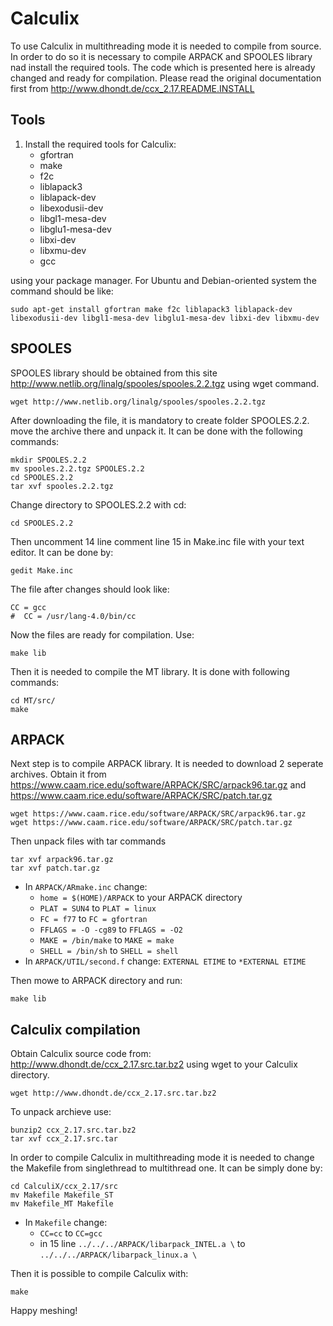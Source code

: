 # Calculix
To use Calculix in multithreading mode it is needed to compile from source. In order to do so it is necessary to compile ARPACK and SPOOLES library nad install the required tools. The code which is presented here is already changed and ready for compilation. Please read the original documentation first from http://www.dhondt.de/ccx_2.17.README.INSTALL

## Tools
1. Install the required tools for Calculix:
    -   gfortran
    -   make
    -   f2c
    -   liblapack3
    -   liblapack-dev
    -   libexodusii-dev
    -   libgl1-mesa-dev
    -   libglu1-mesa-dev
    -   libxi-dev
    -   libxmu-dev
    -   gcc

using your package manager. For Ubuntu and Debian-oriented system the command should be like:


``` example
sudo apt-get install gfortran make f2c liblapack3 liblapack-dev libexodusii-dev libgl1-mesa-dev libglu1-mesa-dev libxi-dev libxmu-dev
```


## SPOOLES

SPOOLES library should be obtained from this site http://www.netlib.org/linalg/spooles/spooles.2.2.tgz using wget command.

```example
wget http://www.netlib.org/linalg/spooles/spooles.2.2.tgz
```

After downloading the file, it is mandatory to create folder SPOOLES.2.2. move the archive there and unpack it. It can be done with the following commands:

```example
mkdir SPOOLES.2.2
mv spooles.2.2.tgz SPOOLES.2.2
cd SPOOLES.2.2
tar xvf spooles.2.2.tgz
```
Change directory to SPOOLES.2.2 with cd:

```example
cd SPOOLES.2.2
```

Then  uncomment 14 line comment line 15 in Make.inc file with your text editor. It can be done by:

```example
gedit Make.inc
```
The file after changes should look like:

```example
CC = gcc
#  CC = /usr/lang-4.0/bin/cc
```
Now the files are ready for compilation. Use:

```example
make lib  
```
Then it is needed to compile the MT library. It is done with following commands:

```example
cd MT/src/
make   
```
## ARPACK

Next step is to compile ARPACK library. It is needed to download 2 seperate archives. Obtain it from https://www.caam.rice.edu/software/ARPACK/SRC/arpack96.tar.gz and https://www.caam.rice.edu/software/ARPACK/SRC/patch.tar.gz


```example
wget https://www.caam.rice.edu/software/ARPACK/SRC/arpack96.tar.gz
wget https://www.caam.rice.edu/software/ARPACK/SRC/patch.tar.gz
```

Then unpack files with tar commands

```example
tar xvf arpack96.tar.gz
tar xvf patch.tar.gz
```

- In `ARPACK/ARmake.inc` change:
    -   `home = $(HOME)/ARPACK` to your ARPACK directory
    -   `PLAT = SUN4` to `PLAT = linux`
    -   `FC = f77` to `FC = gfortran`
    -   `FFLAGS = -O -cg89` to `FFLAGS = -O2`
    -   `MAKE = /bin/make` to `MAKE = make`
    -   `SHELL = /bin/sh` to `SHELL = shell`
- In `ARPACK/UTIL/second.f` change: `EXTERNAL ETIME` to `*EXTERNAL ETIME`

Then mowe to ARPACK directory and run:

```example
make lib   
```
## Calculix compilation

Obtain Calculix source code from: http://www.dhondt.de/ccx_2.17.src.tar.bz2 using wget to your Calculix directory.

```example
wget http://www.dhondt.de/ccx_2.17.src.tar.bz2
```
To unpack archieve use:
```example
bunzip2 ccx_2.17.src.tar.bz2
tar xvf ccx_2.17.src.tar
```
In order to compile Calculix in multithreading mode it is needed to change the Makefile from singlethread to multithread one. It can be simply done by:

```example
cd CalculiX/ccx_2.17/src
mv Makefile Makefile_ST
mv Makefile_MT Makefile
```
- In `Makefile` change:
    -   `CC=cc` to `CC=gcc`
    - in 15 line   `../../../ARPACK/libarpack_INTEL.a \` to `../../../ARPACK/libarpack_linux.a \`

Then it is possible to compile Calculix with:

```example
make
```
Happy meshing!
